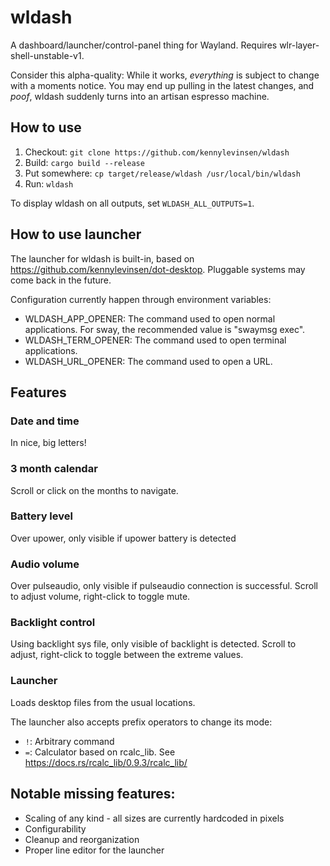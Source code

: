 # wldash

A dashboard/launcher/control-panel thing for Wayland. Requires wlr-layer-shell-unstable-v1.

Consider this alpha-quality: While it works, *everything* is subject to change with a moments notice. You may end up pulling in the latest changes, and *poof*, wldash suddenly turns into an artisan espresso machine.

## How to use

1. Checkout: `git clone https://github.com/kennylevinsen/wldash`
2. Build: `cargo build --release`
3. Put somewhere: `cp target/release/wldash /usr/local/bin/wldash`
4. Run: `wldash`

To display wldash on all outputs, set `WLDASH_ALL_OUTPUTS=1`.

## How to use launcher

The launcher for wldash is built-in, based on https://github.com/kennylevinsen/dot-desktop. Pluggable systems may come back in the future.

Configuration currently happen through environment variables:

- WLDASH_APP_OPENER: The command used to open normal applications. For sway, the recommended value is "swaymsg exec".
- WLDASH_TERM_OPENER: The command used to open terminal applications.
- WLDASH_URL_OPENER: The command used to open a URL.

## Features

### Date and time

In nice, big letters!

### 3 month calendar

Scroll or click on the months to navigate.

### Battery level

Over upower, only visible if upower battery is detected

### Audio volume

Over pulseaudio, only visible if pulseaudio connection is successful. Scroll to adjust volume, right-click to toggle mute.

### Backlight control

Using backlight sys file, only visible of backlight is detected. Scroll to adjust, right-click to toggle between the extreme values.

### Launcher

Loads desktop files from the usual locations.

The launcher also accepts prefix operators to change its mode:
- `!`: Arbitrary command
- `=`: Calculator based on rcalc_lib. See https://docs.rs/rcalc_lib/0.9.3/rcalc_lib/

## Notable missing features:

- Scaling of any kind - all sizes are currently hardcoded in pixels
- Configurability
- Cleanup and reorganization
- Proper line editor for the launcher